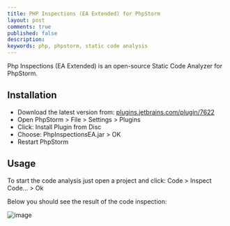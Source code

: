 ```yaml
---
title: PHP Inspections (EA Extended) for PhpStorm
layout: post
comments: true
published: false
description: 
keywords: php, phpstorm, static code analysis
---
```


Php Inspections (EA Extended) is an open-source Static Code Analyzer for PhpStorm. 

## Installation

* Download the latest version from: [plugins.jetbrains.com/plugin/7622](https://plugins.jetbrains.com/plugin/7622-php-inspections-ea-extended-)
* Open PhpStorm > File > Settings > Plugins
* Click: Install Plugin from Disc
* Choose: PhpInspectionsEA.jar > OK
* Restart PhpStorm

## Usage

To start the code analysis just open a project and click: Code > Inspect Code... > Ok

Below you should see the result of the code inspection:

![image](https://user-images.githubusercontent.com/781074/43529677-1bae26fc-95ac-11e8-8b43-31fe1081d5f8.png)

